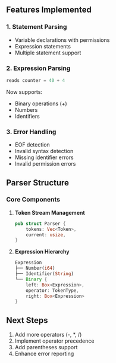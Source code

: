 ## Features Implemented

### 1. Statement Parsing
- Variable declarations with permissions
- Expression statements
- Multiple statement support

### 2. Expression Parsing
```rust
reads counter = 40 + 4
```
Now supports:
- Binary operations (+)
- Numbers
- Identifiers

### 3. Error Handling
- EOF detection
- Invalid syntax detection
- Missing identifier errors
- Invalid permission errors

## Parser Structure

### Core Components
1. **Token Stream Management**
   ```rust
   pub struct Parser {
       tokens: Vec<Token>,
       current: usize,
   }
   ```

2. **Expression Hierarchy**
   ```rust
   Expression
   ├── Number(i64)
   ├── Identifier(String)
   └── Binary {
       left: Box<Expression>,
       operator: TokenType,
       right: Box<Expression>
   }
   ```

## Next Steps
1. Add more operators (-, *, /)
2. Implement operator precedence
3. Add parentheses support
4. Enhance error reporting